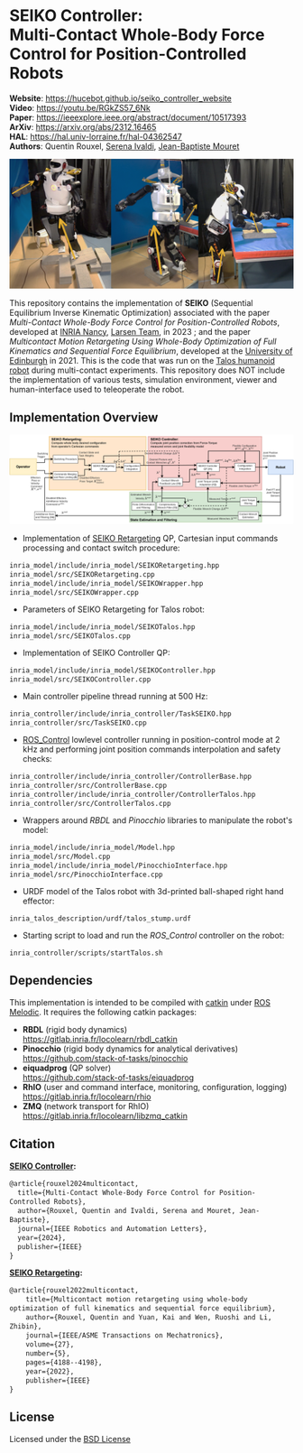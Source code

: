 # SEIKO Controller:<br>Multi-Contact Whole-Body Force Control for Position-Controlled Robots

**Website**: https://hucebot.github.io/seiko_controller_website \
**Video**: https://youtu.be/RGkZS57_6Nk \
**Paper**: https://ieeexplore.ieee.org/abstract/document/10517393 \
**ArXiv**: https://arxiv.org/abs/2312.16465 \
**HAL**: https://hal.univ-lorraine.fr/hal-04362547 \
**Authors**: Quentin Rouxel, [Serena Ivaldi](https://members.loria.fr/SIvaldi), [Jean-Baptiste Mouret](https://members.loria.fr/JBMouret)

![SEIKO Talos Multi-Contact](/assets/seiko_talos_multicontact.png)

This repository contains the implementation of **SEIKO** (Sequential Equilibrium Inverse Kinematic Optimization) associated with the paper
*Multi-Contact Whole-Body Force Control for Position-Controlled Robots*, developed at [INRIA Nancy](https://www.inria.fr/en/inria-centre-universite-lorraine), [Larsen Team](https://www.inria.fr/en/larsen), in 2023 ; and the paper 
*Multicontact Motion Retargeting Using Whole-Body Optimization of Full Kinematics and Sequential Force Equilibrium*, developed at the [University of Edinburgh](https://groups.inf.ed.ac.uk/advr/) in 2021.
This is the code that was run on the [Talos humanoid robot](https://pal-robotics.com/robots/talos) during multi-contact experiments.
This repository does NOT include the implementation of various tests, simulation environment, viewer and human-interface used to teleoperate the robot.

## Implementation Overview

![SEIKO Pipeline Architecture](/assets/architecture.png)

* Implementation of [SEIKO Retargeting](https://ieeexplore.ieee.org/abstract/document/9728754) QP, Cartesian input commands processing and contact switch procedure:
```
inria_model/include/inria_model/SEIKORetargeting.hpp
inria_model/src/SEIKORetargeting.cpp
inria_model/include/inria_model/SEIKOWrapper.hpp
inria_model/src/SEIKOWrapper.cpp
```
* Parameters of SEIKO Retargeting for Talos robot:
```
inria_model/include/inria_model/SEIKOTalos.hpp
inria_model/src/SEIKOTalos.cpp
```
* Implementation of SEIKO Controller QP:
```
inria_model/include/inria_model/SEIKOController.hpp
inria_model/src/SEIKOController.cpp
```
* Main controller pipeline thread running at 500 Hz:
```
inria_controller/include/inria_controller/TaskSEIKO.hpp
inria_controller/src/TaskSEIKO.cpp
```
* [ROS_Control](http://wiki.ros.org/ros_control) lowlevel controller running in position-control mode at 2 kHz and performing joint position commands interpolation and safety checks:
```
inria_controller/include/inria_controller/ControllerBase.hpp
inria_controller/src/ControllerBase.cpp
inria_controller/include/inria_controller/ControllerTalos.hpp
inria_controller/src/ControllerTalos.cpp
```
* Wrappers around *RBDL* and *Pinocchio* libraries to manipulate the robot's model:
```
inria_model/include/inria_model/Model.hpp
inria_model/src/Model.cpp
inria_model/include/inria_model/PinocchioInterface.hpp
inria_model/src/PinocchioInterface.cpp
```
* URDF model of the Talos robot with 3d-printed ball-shaped right hand effector: 
```
inria_talos_description/urdf/talos_stump.urdf
```
* Starting script to load and run the *ROS_Control* controller on the robot:
```
inria_controller/scripts/startTalos.sh
```

## Dependencies

This implementation is intended  to be compiled with [catkin](http://wiki.ros.org/catkin) under [ROS Melodic](http://wiki.ros.org/melodic).
It requires the following catkin packages:
* **RBDL** (rigid body dynamics) \
https://gitlab.inria.fr/locolearn/rbdl_catkin
* **Pinocchio** (rigid body dynamics for analytical derivatives) \
https://github.com/stack-of-tasks/pinocchio
* **eiquadprog** (QP solver) \
https://github.com/stack-of-tasks/eiquadprog
* **RhIO** (user and command interface, monitoring, configuration, logging) \
https://gitlab.inria.fr/locolearn/rhio
* **ZMQ** (network transport for RhIO) \
https://gitlab.inria.fr/locolearn/libzmq_catkin

## Citation

**[SEIKO Controller](https://ieeexplore.ieee.org/abstract/document/10517393):**
```
@article{rouxel2024multicontact,
  title={Multi-Contact Whole-Body Force Control for Position-Controlled Robots},
  author={Rouxel, Quentin and Ivaldi, Serena and Mouret, Jean-Baptiste},
  journal={IEEE Robotics and Automation Letters},
  year={2024},
  publisher={IEEE}
}

```
**[SEIKO Retargeting](https://ieeexplore.ieee.org/abstract/document/9728754):**
```
@article{rouxel2022multicontact,
    title={Multicontact motion retargeting using whole-body optimization of full kinematics and sequential force equilibrium},
    author={Rouxel, Quentin and Yuan, Kai and Wen, Ruoshi and Li, Zhibin},
    journal={IEEE/ASME Transactions on Mechatronics},
    volume={27},
    number={5},
    pages={4188--4198},
    year={2022},
    publisher={IEEE}
}
```

## License

Licensed under the [BSD License](LICENSE)

